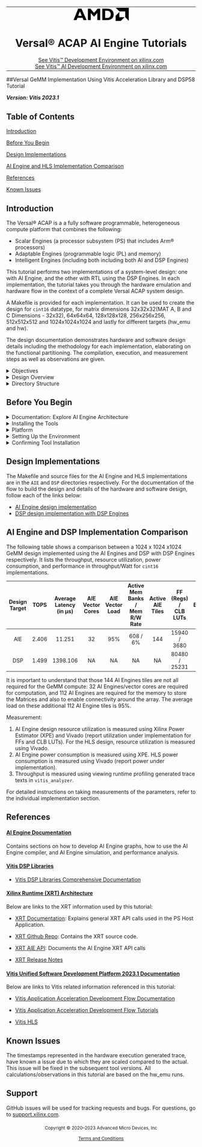 ﻿<table class="sphinxhide" width="100%">
 <tr width="100%">
    <td align="center"><img src="https://raw.githubusercontent.com/Xilinx/Image-Collateral/main/xilinx-logo.png" width="30%"/><h1>Versal® ACAP AI Engine Tutorials</h1>
    <a href="https://www.xilinx.com/products/design-tools/vitis.html">See Vitis™ Development Environment on xilinx.com</br></a>
    <a href="https://www.xilinx.com/products/design-tools/vitis/vitis-ai.html">See Vitis™ AI Development Environment on xilinx.com</a>
    </td>
 </tr>
</table>

##Versal GeMM Implementation Using Vitis Acceleration Library and DSP58 Tutorial

***Version: Vitis 2023.1***

## Table of Contents

[Introduction](#introduction)

[Before You Begin](#Before-you-Begin)

[Design Implementations](#Design-Implementations)

[AI Engine and HLS Implementation Comparison](#AI-Engine-and-HLS-Implementation-Comparison)

[References](#References)

[Known Issues](#Known-Issues)

## Introduction

The Versal® ACAP is a a fully software programmable, heterogeneous compute platform that combines the following:

- Scalar Engines (a processor subsystem (PS) that includes Arm® processors)
- Adaptable Engines (programmable logic (PL) and memory)
- Intelligent Engines (including both including both AI and DSP Engines)

This tutorial performs two implementations of a system-level design: one with AI Engine, and the other with RTL using the DSP Engines. In each implementation, the tutorial takes you through the hardware emulation and hardware flow in the context of a complete Versal ACAP system design.

A Makefile is provided for each implementation. It can be used to create the design for `cint16` datatype, for matrix dimensions 32x32x32(MAT A, B and C Dimensions - 32x32), 64x64x64, 128x128x128, 256x256x256, 512x512x512 and 1024x1024x1024 and lastly for different targets (hw_emu and hw).

The design documentation demonstrates hardware and software design details including the methodology for each implementation, elaborating on the functional partitioning. The compilation, execution, and measurement steps as well as observations are given.

<details>
  <summary>Objectives</summary> 
	
### Objectives

After completing the tutorial, you should be able to:

* Develop a system-level GeMM design by identifying an algorithm and deploying it on AI Engines or PL and DSP Engines. 
* Build a complete system design by going through the following steps in the Vitis flow:
  * Create the AI Engine Adaptive Data Flow API (ADF) graph.
  * Compile the A72 host application and compiling PL kernels.
  * Use the Vitis compiler (V++) to link the AI Engine and HLS kernels with the platform.
  * Package the design.
  * Run the design through the hardware emulation and hardware flow in a mixed SystemC/RTL cycle-accurate/QEMU-based simulator.
* Understand graph control APIs for AI Engine implementation and HLS APIs for controlling HLS/PL kernels.
* Understand the methodological differences between a design created using AI Engines and a design created using PL and DSP Engines.
* Understand metrics including utilization, performance/throughput, and power across various instances of FFT arrays of different dimensions.

</details>

<details>
  <summary>Design Overview</summary> 
 
### Design Overview

#### AIE
In this design, the multiplication of 2 square matrices(MatA and MatB) is done using a 32-AIE core overlay. MatA is
divided into 8 x 4 blocks and MatB into 4 x 8 blocks. MatA input is provided 1x4 block at a time, using 4 input streams,
and MatB is provided using 32 input streams for each 4x8 blocks. Output Matrix MatC is divided into 8x8 blocks and is given out
as 1x8block at a time using 8 output streams. 32 core overlay is chosen to keep the core overlay same across all Matrx
Dimensions, 32x32x32-64x64x64 onwards to 1024x1024x1024 and keep the performance high.

#### DSP
In this design, Matrix Multiplication is implemented using Systolic array of 1024 DSP58 Engines. There are 32 DSP58 cascade chains, 
each chain having 32 DSP58s. Matrix-Matrix Multiplication is decomposed into Matrix-Vector multiplication. One Matrix B column vector
is multiplied by each Row of Matrix A. This is achieved by broadcasting Matrix B column vector to DSPs at same position in each
cascade chain, while all 1K elements of Matrix A are read and each element drives one Port A of DSP58. One cascade chain implements
One column vector and one row vector multiplication. This operation completes in 32 clocks.

Thus 32x32 matrix is the basic matrix multiplication unit. Larger matrices are broken down into submatrices of size 32x32, and each 
32x32 submatrix of Matrix A is multiplied with each submatrix of Matrix B. For larger matrix multiplication, partial sum needs to be 
stored, read back, added to the new value and stored back.

</details>

<details>
  <summary>Directory Structure</summary> 
	
### Directory Structure

```
GeMM_AIEvsDSP
|__AIE......................contains AI Engine implementation
|    |Makefile....................with recipes for each step of the design compilation
|    |images......................contains images used for AI Engine Design documentation
|    |description.json............required for internal regression 
|    |multi_params.json...........required for internal regression 
|    |build.......................created and contains subfolders from design build
|    |design......................contains source and include files
|    |      |aie_src....................contains all the aie source files and aiesimulator input files
|    |      |      |aiesim_data.................contains all the files for the aiesimulator input
|    |      |pl_src.....................contains all the data mover source files
|    |      |host_app_src...............contains host application source files
|    |      |system_configs.............contains all system configuration files
|    |      |profiling_configs..........contains xrt.ini file
|    |      |exec_files.................contains hw_emu launch script
|    |      |vivado_metrics_scripts.....contains script for reporting utilisation and power from vivado
|__DSP......................contains DSP implementation targeting DSP Engines
|    |Makefile....................with recipes for each step of the design compilation
|    |images......................contains images used for DSP Design documentation
|    |description.json............required for XOAH
|    |multi_params.json...........required for XOAH
|    |build.......................created and contains subfolders from design build
|    |design......................contains source and include files
|    |      |pl_src.....................contains all GeMM and data mover source files
|    |      |host_app_src...............contains host application source files
|    |      |system_configs.............contains all system configuration files
|    |      |profiling_configs..........contains xrt.ini file
|    |      |exec_files.................contains hw_emu launch script
|    |      |vivado_metrics_scripts.....contains script for reporting utilisation and power from vivado
```
</details>

## Before You Begin

<details>
	
<summary>Documentation: Explore AI Engine Architecture</summary> 

### Documentation: Explore AI Engine Architecture

* [AI Engine Development Design Process](https://www.xilinx.com/support/documentation-navigation/design-process/ai-engine-development.html)

* [AM009 AI Engine Architecture Manual](https://docs.xilinx.com/r/en-US/am009-versal-ai-engine/Revision-History)

* [Versal ACAP AI Engines for Dummies](https://forums.xilinx.com/t5/Design-and-Debug-Techniques-Blog/Versal-ACAP-AI-Engines-for-Dummies/ba-p/1132493)

</details>

<details>
<summary>Installing the Tools</summary> 
	
### Installing the Tools

* [AI Engine Tools Lounge](https://www.xilinx.com/member/versal_ai_tools_ea.html)

* [AI Engine Documentation](https://www.xilinx.com/products/design-tools/vitis/vitis-ai.html)

To build and run the GeMM tutorial (AI Engine and HLS implementations), perform the following steps:

* Install the [Vitis Software Platform](https://www.xilinx.com/products/design-tools/vitis/vitis-platform.html).

* Obtain licenses for AI Engine tools.

* Follow the instructions in [Installing Xilinx Runtime and Platforms](https://docs.xilinx.com/r/en-US/ug1393-vitis-application-acceleration/Installing-Xilinx-Runtime-and-Platforms) (XRT).

* Download and set up the [VCK190 Vitis Platform]( https://www.xilinx.com/support/download/index.html/content/xilinx/en/downloadNav/embedded-platforms.html).

</details>

<details>
<summary>Platform</summary> 

### Platform

Before beginning the tutorial, make sure you have read and followed the [Vitis Software Platform Release Notes (v2023.1)](https://docs.xilinx.com/r/en-US/ug1393-vitis-application-acceleration/Vitis-Software-Platform-Release-Notes) for setting up software and installing the VCK190 base platform.

This tutorial targets the [VCK190 production board](https://www.xilinx.com/products/boards-and-kits/vck190.html). If you have already purchased this board, download the necessary files from the lounge and ensure you have the correct licenses installed. If you do not have a board and the required license, contact your Xilinx sales contact.

</details>

<details>
<summary>Setting Up the Environment</summary>
 
### Setting up the Environment

When the elements of the Vitis software platform are installed, update the shell environment script. Set the environment variables to your system-specific paths.

To set up XRT, if you have not done this already, run the following command:

```
* source \<XRT-Location\>/setup.sh
```

In the design directory of each implementation, edit `sample_env_setup.sh` script with your file paths, then source the environment script: 

```bash
source sample_env_setup.sh
``` 

The script sets up the environment variables and sources scripts explained below:

1. The `PLATFORM_REPO_PATHS` environment variable is based on where you downloaded the platform.
2. The `XILINX_TOOLS_LOCATION` path to the Xilinx tools is used to source the `settings64.sh` script.
3. The `XLNX_VERSAL` path to the `xilinx-versal-common-v2023.1` directory is used in the step below.
4. The platform is set up by running the `xilinx-versal-common-v2023.1/environment-setup-cortexa72-cortexa53-xilinx-linux` script as provided in the platform download This script sets up the `SDKTARGETSYSROOT` and `CXX` variables. If the script is not present, you _must_ run the `xilinx-versal-common-v2023.1/sdk.sh` script.
5. `DSPLIB_VITIS` is the path to the downloaded Vitis Libraries. This is only required for the AI Engine implementation.
6. In the script, you can optionally set up an `XRT_ROOT` environment variable, pointing to XRT - RPMs, which can be packaged in the Vitis compiler packaging step. If it is not set up, this environment variable is automatically be excluded from packaging.
7. The script also sets up the `PLATFORM` variable pointing to the required `.xpfm` file of the target platform set by the variable `tgt_plat`.

</details>

<details>
<summary>Confirming Tool Installation</summary> 
	
### Confirming Tool Installation

To confirm that you have installed the correct tools, run the following command: 

```bash
which vitis
which aiecompiler
```

To confirm you have the VCK190 base platform, run the following command: 

```bash
platforminfo --list | grep -m 1 -A 9 vck190
```

The output of the above command should be as follows:

```bash
 "baseName": "xilinx_vck190_base_202310_1",
            "version": "1.0",
            "type": "sdsoc",
            "dataCenter": "false",
            "embedded": "true",
            "externalHost": "false",
            "serverManaged": "false",
            "platformState": "pre_synth",
            "usesPR": "false",
```

</details>

## Design Implementations

The Makefile and source files for the AI Engine and HLS implementations are in the `AIE` and `DSP` directories respectively. For the documentation of the flow to build the design and details of the hardware and software design, follow each of the links below:

* [AI Engine design implementation](AIE)
* [DSP design implementation with DSP Engines](DSP)

## AI Engine and DSP Implementation Comparison

The following table shows a comparison between a 1024 x 1024 x1024 GeMM design implemented using the AI Engines and DSP with DSP Engines respectively. It lists the throughput, resource utilization, power consumption, and performance in throughput/Watt for `cint16` implementations.

| Design Target | TOPS<br/> | Average Latency (in μs) | AIE Vector Cores | AIE Vector Load | Active Mem Banks /<br/> Mem R/W Rate | Active AIE Tiles | FF (Regs) /<br/> CLB LUTs | BRAMs | DSPs | Dynamic Power<br/>(in mW) | TOPS per Watt<br/>(in TOPS/Watt) |
|:-------------:|:----------------------------------:|:-----------------------:|:----------------:|:---------------:|:------------------------------------:|:----------------:|:-------------------------:|:-----:|:----:|:-------------------------:|:---------------------------------------:|
| AIE           | 2.406     | 11.251                  | 32               | 95%             | 608 /<br/>6%                         | 144              | 15940 /<br/> 3680        |0       | 0    | 10132                      |  0.237                         |    
| DSP           | 1.499     |   1398.106              | NA               | NA              | NA                                   | NA               | 80480 /<br/> 25231       | 64     | 1024  | 4765.4                   | 0.186                            |

It is important to understand that those 144 AI Engines tiles are not all required for the GeMM compute: 32 AI Engines/vector cores are required for computation, and 112 AI Engines are required for the memory to store the Matrices and also to enable connectivity around the array. The average load on these additional 112 AI Engine tiles is 95%.

Measurement:
1. AI Engine design resource utilization is measured using Xilinx Power Estimator (XPE) and Vivado (report utilization under implementation for FFs and CLB LUTs). For the HLS design, resource utilization is measured using Vivado.
2. AI Engine power consumption is measured using XPE. HLS power consumption is measured using Vivado (report power under implementation).
3. Throughput is measured using viewing runtime profiling generated trace texts in `vitis_analyzer`.

For detailed instructions on taking measurements of the parameters, refer to the individual implementation section.

## References

#### [AI Engine Documentation](https://docs.xilinx.com/search/all?filters=Document_ID~%2522UG1076%2522_%2522UG1079%2522&content-lang=en-US)

Contains sections on how to develop AI Engine graphs, how to use the AI Engine compiler, and AI Engine simulation, and performance analysis.

#### [Vitis DSP Libraries](https://github.com/Xilinx/Vitis_Libraries/tree/master/dsp)

* [Vitis DSP Libraries Comprehensive Documentation](https://docs.xilinx.com/r/en-US/Vitis_Libraries/dsp/index.html) 

#### [Xilinx Runtime (XRT) Architecture](https://xilinx.github.io/XRT/master/html/index.html)

Below are links to the XRT information used by this tutorial: 

* [XRT Documentation](https://xilinx.github.io/XRT/master/html/index.html): Explains general XRT API calls used in the PS Host Application. 

* [XRT Github Repo](https://github.com/Xilinx/XRT): Contains the XRT source code. 

* [XRT AIE API](https://github.com/Xilinx/XRT/blob/master/src/runtime_src/core/include/experimental/xrt_aie.h): Documents the AI Engine XRT API calls

* [XRT Release Notes](https://www.xilinx.com/support/documentation/sw_manuals/xilinx2023_1/ug1451-xrt-release-notes.pdf)

#### [Vitis Unified Software Development Platform 2023.1 Documentation](https://www.xilinx.com/html_docs/xilinx2023_1/vitis_doc/index.html)

Below are links to Vitis related information referenced in this tutorial:

* [Vitis Application Acceleration Development Flow Documentation](https://docs.xilinx.com/r/en-US/ug1393-vitis-application-acceleration)

* [Vitis Application Acceleration Development Flow Tutorials](https://github.com/Xilinx/Vitis-Tutorials)

* [Vitis HLS](https://docs.xilinx.com/r/en-US/ug1399-vitis-hls)

## Known Issues

The timestamps represented in the hardware execution generated trace, have known a issue due to which they are scaled compared to the actual. This issue will be fixed in the subsequent tool versions. All calculations/observations in this tutorial are based on the hw_emu runs.

## Support

GitHub issues will be used for tracking requests and bugs. For questions, go to [support.xilinx.com](http://support.xilinx.com/).



<p class="sphinxhide" align="center"><sub>Copyright © 2020–2023 Advanced Micro Devices, Inc</sub></p>

<p class="sphinxhide" align="center"><sup><a href="https://www.amd.com/en/corporate/copyright">Terms and Conditions</a></sup></p>

